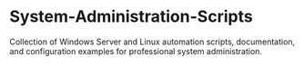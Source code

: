 # System-Administration-Scripts
Collection of Windows Server and Linux automation scripts, documentation, and configuration examples for professional system administration.
